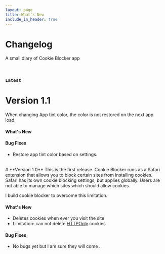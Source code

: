 ```yaml
---
layout: page
title: What's New
include_in_header: true
---
```


# Changelog
A small diary of Cookie Blocker app

<br>

### `Latest`
# **Version 1.1**
When changing App tint color, the color is not restored on the next app load.

#### What's New

#### Bug Fixes
- Restore app tint color based on settings.

<br>
# **Version 1.0**
This is the first release.
Cookie Blocker runs as a Safari extension that allows you to block certain sites from installing cookies.
Safari has its own cookie blocking settings, but applies globally.
Users are not able to manage which sites which should allow cookies.

I build cookie blocker to overcome this limitation.

#### What's New
- Deletes cookies when ever you visit the site
- Limitation: can not delete [HTTPOnly](https://developer.mozilla.org/en-US/docs/Web/HTTP/Cookies) cookies

#### Bug Fixes
- No bugs yet but I am sure they will come ..

<br>
